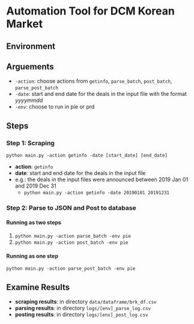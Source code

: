# Automation Tool for DCM Korean Market

## Environment

## Arguements
- `-action`: choose actions from `getinfo`, `parse_batch`, `post_batch`, `parse_post_batch` 
- `-date`: start and end date for the deals in the input file with the format *yyyymmdd*
- `-env`: choose to run in pie or prd

## Steps
### Step 1: Scraping 
`python main.py -action getinfo -date [start_date] [end_date]`
- **action**: `getinfo`
- **date**: start and end date for the deals in the input file
- e.g.: the deals in the input files were announced between 2019 Jan 01 and 2019 Dec 31
    - `python main.py -action getinfo -date 20190101 20191231`

### Step 2: Parse to JSON and Post to database
#### Running as two steps
1. `python main.py -action parse_batch -env pie`
2. `python main.py -action post_batch -env pie`

#### Running as one step
`python main.py -action parse_post_batch -env pie`

## Examine Results
- **scraping results**: in directory `data/dataframe/brk_df.csv`
- **parsing results**: in directory `logs/[env]_parse_log.csv`
- **posting results**: in directory `logs/[env]_post_log.csv`

